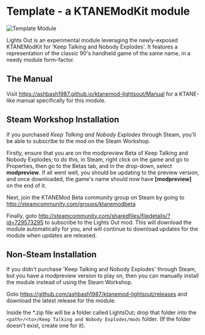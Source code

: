 # Template - a KTANEModKit module

![Template Module](https://ashbash1987.github.io/ktanemod-lightsout/Manual/img/Component.png "Lights Out")

Lights Out is an experimental module leveraging the newly-exposed KTANEModKit for 'Keep Talking and Nobody Explodes'. It features a representation of the classic 90's handheld game of the same name, in a needy module form-factor.

## The Manual

Visit https://ashbash1987.github.io/ktanemod-lightsout/Manual for a KTANE-like manual specifically for this module.

## Steam Workshop Installation

If you purchased _Keep Talking and Nobody Explodes_ through Steam, you'll be able to subscribe to the mod on the Steam Workshop.

Firstly, ensure that you are on the modpreview Beta of Keep Talking and Nobody Explodes; to do this, in Steam, right click on the game and go to Properties, then go to the Betas tab, and in the drop-down, select __modpreview__. If all went well, you should be updating to the preview version, and once downloaded, the game's name should now have __[modpreview]__ on the end of it.

Next, join the KTANEMod Beta community group on Steam by going to http://steamcommunity.com/groups/ktanemodbeta

Finally, goto http://steamcommunity.com/sharedfiles/filedetails/?id=729573295 to subscribe to the Lights Out mod. This will download the module automatically for you, and will continue to download updates for the module when updates are released.

## Non-Steam Installation

If you didn't purchase 'Keep Talking and Nobody Explodes' through Steam, but you have a modpreview version to play on, then you can manually install the module instead of using the Steam Workshop.

Goto https://github.com/ashbash1987/ktanemod-lightsout/releases and download the latest release for the module.

Inside the *.zip file will be a folder called LightsOut; drop that folder into the `<path>/<to>/Keep Talking and Nobody Explodes/mods` folder. (If the folder doesn't exist, create one for it).
